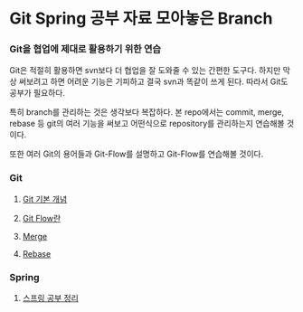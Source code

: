 # Git Spring 공부 자료 모아놓은 Branch

### Git을 협업에 제대로 활용하기 위한 연습

Git은 적절히 활용하면 svn보다 더 협업을 잘 도와줄 수 있는 간편한 도구다. 하지만 막상 써보려고 하면 어려운 기능은 기피하고 결국 svn과 똑같이 쓰게 된다. 따라서 Git도 공부가 필요하다.

특히 branch를 관리하는 것은 생각보다 복잡하다. 본 repo에서는 commit, merge, rebase 등 git의 여러 기능을 써보고 어떤식으로 repository를 관리하는지 연습해볼 것이다.

또한 여러 Git의 용어들과 Git-Flow를 설명하고 Git-Flow를 연습해볼 것이다.

### Git

1. [Git 기본 개념](git-study/Git%20개념%20알아보기.md)

2. [Git Flow란](git-study/Git%20Flow란.md)

3. [Merge](git-study/Merge.md)

4. [Rebase](git-study/Rebase.md)

### Spring

1. [스프링 공부 정리](git-study/스프링%20공부%20정리.md)

